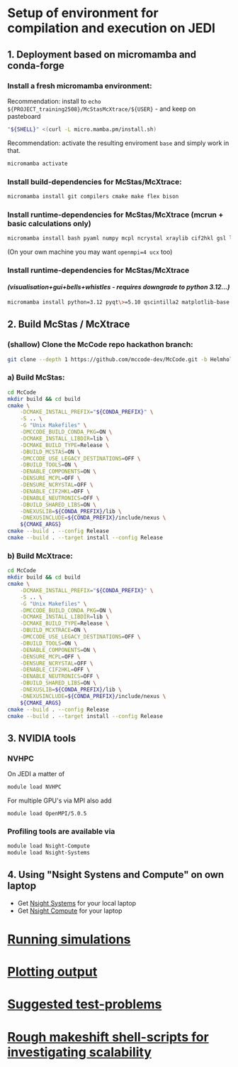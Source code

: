 # Setup of environment for compilation and execution on JEDI
## 1. Deployment based on micromamba and conda-forge

### Install a fresh micromamba environment:
Recommendation: install to `echo ${PROJECT_training2508}/McStasMcXtrace/${USER}` -  and keep on pasteboard
```bash 
"${SHELL}" <(curl -L micro.mamba.pm/install.sh)
```
Recommendation: activate the resulting enviroment `base` and simply
work in that.
```bash 
micromamba activate
```

### Install build-dependencies for McStas/McXtrace:
```bash 
micromamba install git compilers cmake make flex bison
```

### Install runtime-dependencies for McStas/McXtrace (mcrun + basic calculations only)
```bash 
micromamba install bash pyaml numpy mcpl ncrystal xraylib cif2hkl gsl libnexus
```
(On your own machine you may want `openmpi=4 ucx` too)

### Install runtime-dependencies for McStas/McXtrace 
#### _(visualisation+gui+bells+whistles - requires downgrade to python 3.12...)_
```bash 
micromamba install python=3.12 pyqt\>=5.10 qscintilla2 matplotlib-base tornado\>=5 scipy pillow pyqtgraph qtpy nodejs ply rsync jinja2 mcstasscript jupytext jupyterlab nexpy
```

## 2. Build McStas / McXtrace
### (shallow) Clone the McCode repo hackathon branch:
```bash 
git clone --depth 1 https://github.com/mccode-dev/McCode.git -b Helmholtz-hackathon-2025
```

### a) Build McStas:
```bash https://github.com/mccode-dev/Helmholtz2025/tree/main/install
cd McCode
mkdir build && cd build
cmake \
    -DCMAKE_INSTALL_PREFIX="${CONDA_PREFIX}" \
    -S .. \
    -G "Unix Makefiles" \
    -DMCCODE_BUILD_CONDA_PKG=ON \
    -DCMAKE_INSTALL_LIBDIR=lib \
    -DCMAKE_BUILD_TYPE=Release \
    -DBUILD_MCSTAS=ON \
    -DMCCODE_USE_LEGACY_DESTINATIONS=OFF \
    -DBUILD_TOOLS=ON \
    -DENABLE_COMPONENTS=ON \
    -DENSURE_MCPL=OFF \
    -DENSURE_NCRYSTAL=OFF \
    -DENABLE_CIF2HKL=OFF \
    -DENABLE_NEUTRONICS=OFF \
    -DBUILD_SHARED_LIBS=ON \
    -DNEXUSLIB=${CONDA_PREFIX}/lib \
    -DNEXUSINCLUDE=${CONDA_PREFIX}/include/nexus \
    ${CMAKE_ARGS}
cmake --build . --config Release
cmake --build . --target install --config Release
```

### b) Build McXtrace:
```bash 
cd McCode
mkdir build && cd build
cmake \
    -DCMAKE_INSTALL_PREFIX="${CONDA_PREFIX}" \
    -S .. \
    -G "Unix Makefiles" \
    -DMCCODE_BUILD_CONDA_PKG=ON \
    -DCMAKE_INSTALL_LIBDIR=lib \
    -DCMAKE_BUILD_TYPE=Release \
    -DBUILD_MCXTRACE=ON \
    -DMCCODE_USE_LEGACY_DESTINATIONS=OFF \
    -DBUILD_TOOLS=ON \
    -DENABLE_COMPONENTS=ON \
    -DENSURE_MCPL=OFF \
    -DENSURE_NCRYSTAL=OFF \
    -DENABLE_CIF2HKL=OFF \
    -DENABLE_NEUTRONICS=OFF \
    -DBUILD_SHARED_LIBS=ON \
    -DNEXUSLIB=${CONDA_PREFIX}/lib \
    -DNEXUSINCLUDE=${CONDA_PREFIX}/include/nexus \
    ${CMAKE_ARGS}
cmake --build . --config Release
cmake --build . --target install --config Release
```


## 3. NVIDIA tools
### NVHPC
On JEDI a matter of
```bash 
module load NVHPC
```
For multiple GPU's via MPI also add
```
module load OpenMPI/5.0.5
```
### Profiling tools are available via
```bash 
module load Nsight-Compute
module load Nsight-Systems
```
## 4. Using "Nsight Systens and Compute" on own laptop
* Get [Nsight Systems](https://developer.nvidia.com/nsight-systems) for your local laptop
* Get [Nsight Compute](https://developer.nvidia.com/nsight-compute) for your laptop

# [Running simulations](running.md)
# [Plotting output](mcplot.md)
# [Suggested test-problems](TESTS.md)
# [Rough makeshift shell-scripts for investigating scalability](scripts)


